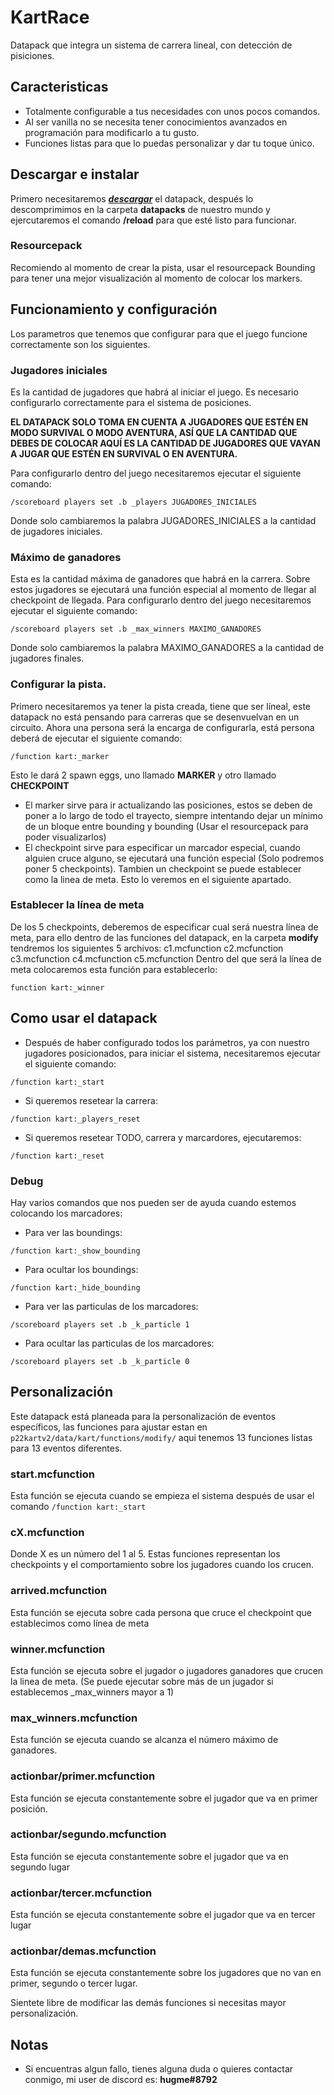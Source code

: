 # KartRace
Datapack que integra un sistema de carrera lineal, con detección de pisiciones.

## Caracteristicas
- Totalmente configurable a tus necesidades con unos pocos comandos.
- Al ser vanilla no se necesita tener conocimientos avanzados en programación para modificarlo a tu gusto.
- Funciones listas para que lo puedas personalizar y dar tu toque único.

## Descargar e instalar
Primero necesitaremos [***descargar***](https://github.com/Julioxidop/KartRace/releases/tag/2.0 "aquí")  el datapack, después lo descomprimimos en la carpeta **datapacks** de nuestro mundo y ejercutaremos el comando **/reload** para que esté listo para funcionar.
### Resourcepack
Recomiendo al momento de crear la pista, usar el resourcepack Bounding para tener una mejor visualización al momento de colocar los markers.

## Funcionamiento y configuración
Los parametros que tenemos que configurar para que el juego funcione correctamente son los siguientes.
### Jugadores iniciales
Es la cantidad de jugadores que habrá al iniciar el juego. Es necesario configurarlo correctamente para el sistema de posiciones.

**EL DATAPACK SOLO TOMA EN CUENTA A JUGADORES QUE ESTÉN EN MODO SURVIVAL O MODO AVENTURA, ASÍ QUE LA CANTIDAD QUE DEBES DE COLOCAR AQUÍ ES LA CANTIDAD DE JUGADORES QUE VAYAN A JUGAR QUE ESTÉN EN SURVIVAL O EN AVENTURA.**

Para configurarlo dentro del juego necesitaremos ejecutar el siguiente comando:
```
/scoreboard players set .b _players JUGADORES_INICIALES
```
Donde solo cambiaremos la palabra JUGADORES_INICIALES a la cantidad de jugadores iniciales.

### Máximo de ganadores
Esta es la cantidad máxima de ganadores que habrá en la carrera. Sobre estos jugadores se ejecutará una función especial al momento de llegar al checkpoint de llegada.
Para configurarlo dentro del juego necesitaremos ejecutar el siguiente comando:
```
/scoreboard players set .b _max_winners MAXIMO_GANADORES
```
Donde solo cambiaremos la palabra MAXIMO_GANADORES a la cantidad de jugadores finales.
### Configurar la pista.
Primero necesitaremos ya tener la pista creada, tiene que ser líneal, este datapack no está pensando para carreras que se desenvuelvan en un circuito.
Ahora una persona será la encarga de configurarla, está persona deberá de ejecutar el siguiente comando:
```
/function kart:_marker
```
Esto le dará 2 spawn eggs, uno llamado **MARKER** y otro llamado **CHECKPOINT**
- El marker sirve para ir actualizando las posiciones, estos se deben de poner a lo largo de todo el trayecto, siempre intentando dejar un mínimo de un bloque entre bounding y bounding (Usar el resourcepack para poder visualizarlos)
- El checkpoint sirve para especificar un marcador especial, cuando alguien cruce alguno, se ejecutará una función especial (Solo podremos poner 5 checkpoints). Tambien un checkpoint se puede establecer como la linea de meta. Esto lo veremos en el siguiente apartado.

### Establecer la línea de meta
De los 5 checkpoints, deberemos de especificar cual será nuestra línea de meta, para ello dentro de las funciones del datapack, en la carpeta **modify** tendremos los siguientes 5 archivos: c1.mcfunction     c2.mcfunction      c3.mcfunction      c4.mcfunction      c5.mcfunction
Dentro del que será la línea de meta colocaremos esta función para establecerlo:
```
function kart:_winner
```

## Como usar el datapack
- Después de haber configurado todos los parámetros, ya con nuestro jugadores posicionados, para iniciar el sistema, necesitaremos ejecutar el siguiente comando:
```
/function kart:_start
```
- Si queremos resetear la carrera:
```
/function kart:_players_reset
```
- Si queremos resetear TODO, carrera y marcardores, ejecutaremos:
```
/function kart:_reset
```
### Debug
Hay varios comandos que nos pueden ser de ayuda cuando estemos colocando los marcadores:
- Para ver las boundings:
```
/function kart:_show_bounding
```
- Para ocultar los boundings:
```
/function kart:_hide_bounding
```
- Para ver las particulas de los marcadores:
```
/scoreboard players set .b _k_particle 1
```
- Para ocultar las particulas de los marcadores:
```
/scoreboard players set .b _k_particle 0
```


## Personalización
Este datapack está planeada para la personalización de eventos específicos, las funciones para ajustar estan en `p22kartv2/data/kart/functions/modify/` aqui tenemos 13 funciones listas para 13 eventos diferentes.
### start.mcfunction
Esta función se ejecuta cuando se empieza el sistema después de usar el comando `/function kart:_start`
### cX.mcfunction
Donde X es un número del 1 al 5. Estas funciones representan los checkpoints y el comportamiento sobre los jugadores cuando los crucen.
### arrived.mcfunction
Esta función se ejecuta sobre cada persona que cruce el checkpoint que establecimos como línea de meta
### winner.mcfunction
Esta función se ejecuta sobre el jugador o jugadores ganadores que crucen la linea de meta. (Se puede ejecutar sobre más de un jugador si establecemos _max_winners mayor a 1)
### max_winners.mcfunction
Esta función se ejecuta cuando se alcanza el número máximo de ganadores.
### actionbar/primer.mcfunction
Esta función se ejecuta constantemente sobre el jugador que va en primer posición.
### actionbar/segundo.mcfunction
Esta función se ejecuta constantemente sobre el jugador que va en segundo lugar
### actionbar/tercer.mcfunction
Esta función se ejecuta constantemente sobre el jugador que va en tercer lugar
### actionbar/demas.mcfunction
Esta función se ejecuta constantemente sobre los jugadores que no van en primer, segundo o tercer lugar.

Sientete libre de modificar las demás funciones si necesitas mayor personalización.
## Notas
- Si encuentras algun fallo, tienes alguna duda o quieres contactar conmigo, mi user de discord es: **hugme#8792**

